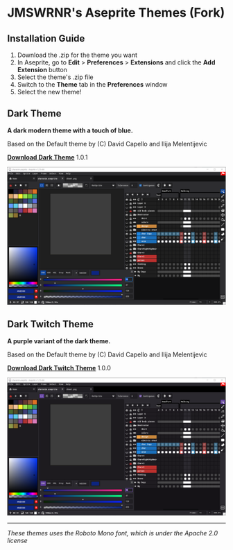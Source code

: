 # JMSWRNR's Aseprite Themes (Fork)

## Installation Guide

1. Download the .zip for the theme you want
2. In Aseprite, go to **Edit** > **Preferences** > **Extensions** and click the **Add Extension** button
3. Select the theme's .zip file
4. Switch to the **Theme** tab in the **Preferences** window
5. Select the new theme!

## Dark Theme

**A dark modern theme with a touch of blue.**

Based on the Default theme by (C) David Capello and Ilija Melentijevic

**[Download Dark Theme](https://github.com/benpm/aseprite-themes/releases/download/1.0.1/jmswrnr-dark-theme.zip)** 1.0.1

<img src="https://raw.githubusercontent.com/jmswrnr/aseprite-themes/master/screenshots/jmswrnr-dark-theme.png" alt="Dark Theme Screenshot" width="689px" style="max-width:100%">

## Dark Twitch Theme

**A purple variant of the dark theme.**

Based on the Default theme by (C) David Capello and Ilija Melentijevic

**[Download Dark Twitch Theme](https://github.com/jmswrnr/aseprite-themes/releases/download/1.0.0/jmswrnr-dark-twitch-theme.zip)** 1.0.0

<img src="https://raw.githubusercontent.com/jmswrnr/aseprite-themes/master/screenshots/jmswrnr-dark-twitch-theme.png" alt="Dark Twitch Theme Screenshot" width="689px" style="max-width:100%">


---


*These themes uses the Roboto Mono font, which is under the Apache 2.0 license*